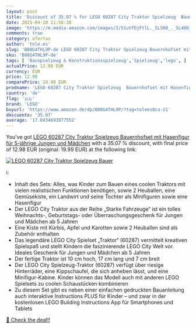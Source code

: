 ```yaml
---
layout: post
title: 'Discount of 35.07 % for LEGO 60287 City Traktor Spielzeug  Bauer'
date: 2021-04-20 11:56:38
image: 'https://m.media-amazon.com/images/I/51utFDjFtlL._SL500_._SL400_.jpg'
comments: true
category: ofertas
author: 'tole.es'
slug: 'B08G4THL9P-de LEGO 60287 City Traktor Spielzeug Bauernhofset mit...'
sku: 'B08G4THL9P-de'
tags: [ 'Bauspielzeug & Konstruktionsspielzeug','Spielzeug','lego', ]
actualPrice: 12.98 EUR
currency: EUR
price: 12.98
comparePrice: 19.99 EUR
prodname: 'LEGO 60287 City Traktor Spielzeug  Bauernhofset mit Hasenfigur für 5-jährige Jungen und Mädchen'
country: 'de'
flag: '🇩🇪'
brand: 'LEGO'
buyurl: 'https://www.amazon.de/dp/B08G4THL9P/?tag=tolees0ca-21'
descuento: '35.07'
average: '17.0434693877552'
---
```


You've got [LEGO 60287 City Traktor Spielzeug  Bauernhofset mit Hasenfigur für 5-jährige Jungen und Mädchen](https://www.amazon.de/dp/B08G4THL9P/?tag=tolees0ca-21) with a  35.07 % discount, with final price of 12.98 EUR (original: 19.99 EUR) at the following link:

[![LEGO 60287 City Traktor Spielzeug  Bauer](https://m.media-amazon.com/images/I/51utFDjFtlL._SL500_._SL400_.jpg)](https://www.amazon.de/dp/B08G4THL9P/?tag=tolees0ca-21)

ℹ️:

- Inhalt des Sets: Alles, was Kinder zum Bauen eines coolen Traktors mit vielen realistischen Funktionen benötigen, sowie 2 Heuballen, eine Gemüsekiste, ein Landwirt und seine Tochter als Minifiguren sowie eine Hasenfigur
- Der LEGO City Traktor aus der Reihe „Starke Fahrzeuge“ ist ein tolles Weihnachts-, Geburtstags- oder Überraschungsgeschenk für Jungen und Mädchen ab 5 Jahren
- Eine Kiste mit Kürbis, Apfel und Karotten sowie 2 Heuballen sind als Zubehör enthalten
- Das legendäre LEGO City Spielset „Traktor“ (60287) vermittelt kreativen Spielspaß und stellt Kindern die faszinierende LEGO City Welt vor. Ideales Geschenk für Jungen und Mädchen ab 5 Jahren
- Der fertige Traktor ist 10 cm hoch, 17 cm lang und 7 cm breit
- Der LEGO City Spielzeug-Traktor (60287) verfügt über riesige Hinterräder, eine Kippschaufel, die sich anheben lässt, und eine Minifigur-Kabine. Kinder können das Modell auch mit anderen LEGO Spielsets zu coolen Schaustücken kombinieren
- Zu diesem Set gibt es neben einer einfachen gedruckten Bauanleitung auch interaktive Instructions PLUS für Kinder – und zwar in der kostenlosen LEGO Building Instructions App für Smartphones und Tablets

[🛒 Check the deal!!](https://www.amazon.de/dp/B08G4THL9P/?tag=tolees0ca-21)
